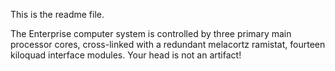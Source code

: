 This is the readme file.

The Enterprise computer system is controlled by three primary main processor cores, cross-linked with a redundant melacortz ramistat, fourteen kiloquad interface modules. Your head is not an artifact! 
